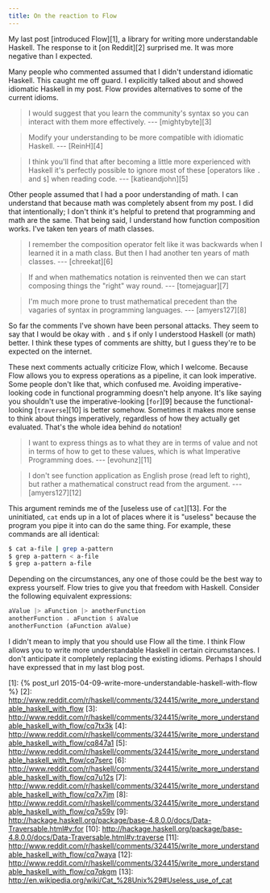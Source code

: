 ```yaml
---
title: On the reaction to Flow
---
```


My last post [introduced Flow][1], a library for writing more
understandable Haskell. The response to it [on Reddit][2] surprised
me. It was more negative than I expected.

Many people who commented assumed that I didn't understand idiomatic
Haskell. This caught me off guard. I explicitly talked about and
showed idiomatic Haskell in my post. Flow provides alternatives to
some of the current idioms.

> I would suggest that you learn the community's syntax so you can
> interact with them more effectively. --- [mightybyte][3]

> Modify your understanding to be more compatible with idiomatic
> Haskell. --- [ReinH][4]

> I think you'll find that after becoming a little more experienced
> with Haskell it's perfectly possible to ignore most of these
> [operators like `.` and `$`] when reading code. --- [katieandjohn][5]

Other people assumed that I had a poor understanding of math. I can
understand that because math was completely absent from my post. I
did that intentionally; I don't think it's helpful to pretend that
programming and math are the same. That being said, I understand
how function composition works. I've taken ten years of math classes.

> I remember the composition operator felt like it was backwards
> when I learned it in a math class. But then I had another ten years
> of math classes. --- [chreekat][6]

> If and when mathematics notation is reinvented then we can start
> composing things the "right" way round. --- [tomejaguar][7]

> I'm much more prone to trust mathematical precedent than the
> vagaries of syntax in programming languages. --- [amyers127][8]

So far the comments I've shown have been personal attacks. They
seem to say that I would be okay with `.` and `$` if only I understood
Haskell (or math) better. I think these types of comments are shitty,
but I guess they're to be expected on the internet.

These next comments actually criticize Flow, which I welcome. Because
Flow allows you to express operations as a pipeline, it can look
imperative. Some people don't like that, which confused me. Avoiding
imperative-looking code in functional programming doesn't help
anyone. It's like saying you shouldn't use the imperative-looking
[`for`][9] because the functional-looking [`traverse`][10] is better
somehow. Sometimes it makes more sense to think about things
imperatively, regardless of how they actually get evaluated. That's
the whole idea behind `do` notation!

> I want to express things as to what they are in terms of value
> and not in terms of how to get to these values, which is what
> Imperative Programming does. --- [evohunz][11]

> I don't see function application as English prose (read left to
> right), but rather a mathematical construct read from the argument.
> --- [amyers127][12]

This argument reminds me of the [useless use of `cat`][13]. For the
uninitiated, `cat` ends up in a lot of places where it is "useless"
because the program you pipe it into can do the same thing. For
example, these commands are all identical:

``` sh
$ cat a-file | grep a-pattern
$ grep a-pattern < a-file
$ grep a-pattern a-file
```

Depending on the circumstances, any one of those could be the best
way to express yourself. Flow tries to give you that freedom with
Haskell. Consider the following equivalent expressions:

``` hs
aValue |> aFunction |> anotherFunction
anotherFunction . aFunction $ aValue
anotherFunction (aFunction aValue)
```

I didn't mean to imply that you should use Flow all the time. I
think Flow allows you to write more understandable Haskell in certain
circumstances. I don't anticipate it completely replacing the
existing idioms. Perhaps I should have expressed that in my last
blog post.

[1]: {% post_url 2015-04-09-write-more-understandable-haskell-with-flow %}
[2]: http://www.reddit.com/r/haskell/comments/324415/write_more_understandable_haskell_with_flow
[3]: http://www.reddit.com/r/haskell/comments/324415/write_more_understandable_haskell_with_flow/cq7tx3k
[4]: http://www.reddit.com/r/haskell/comments/324415/write_more_understandable_haskell_with_flow/cq847a1
[5]: http://www.reddit.com/r/haskell/comments/324415/write_more_understandable_haskell_with_flow/cq7serc
[6]: http://www.reddit.com/r/haskell/comments/324415/write_more_understandable_haskell_with_flow/cq7u12s
[7]: http://www.reddit.com/r/haskell/comments/324415/write_more_understandable_haskell_with_flow/cq7x7jm
[8]: http://www.reddit.com/r/haskell/comments/324415/write_more_understandable_haskell_with_flow/cq7s59v
[9]: http://hackage.haskell.org/package/base-4.8.0.0/docs/Data-Traversable.html#v:for
[10]: http://hackage.haskell.org/package/base-4.8.0.0/docs/Data-Traversable.html#v:traverse
[11]: http://www.reddit.com/r/haskell/comments/324415/write_more_understandable_haskell_with_flow/cq7waya
[12]: http://www.reddit.com/r/haskell/comments/324415/write_more_understandable_haskell_with_flow/cq7qkgm
[13]: http://en.wikipedia.org/wiki/Cat_%28Unix%29#Useless_use_of_cat
